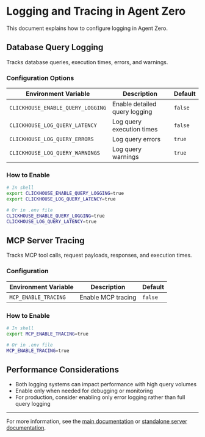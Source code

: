 # Logging and Tracing in Agent Zero

This document explains how to configure logging in Agent Zero.

## Database Query Logging

Tracks database queries, execution times, errors, and warnings.

### Configuration Options

| Environment Variable              | Description                   | Default |
| --------------------------------- | ----------------------------- | ------- |
| `CLICKHOUSE_ENABLE_QUERY_LOGGING` | Enable detailed query logging | `false` |
| `CLICKHOUSE_LOG_QUERY_LATENCY`    | Log query execution times     | `false` |
| `CLICKHOUSE_LOG_QUERY_ERRORS`     | Log query errors              | `true`  |
| `CLICKHOUSE_LOG_QUERY_WARNINGS`   | Log query warnings            | `true`  |

### How to Enable

```bash
# In shell
export CLICKHOUSE_ENABLE_QUERY_LOGGING=true
export CLICKHOUSE_LOG_QUERY_LATENCY=true

# Or in .env file
CLICKHOUSE_ENABLE_QUERY_LOGGING=true
CLICKHOUSE_LOG_QUERY_LATENCY=true
```

## MCP Server Tracing

Tracks MCP tool calls, request payloads, responses, and execution times.

### Configuration

| Environment Variable | Description        | Default |
| -------------------- | ------------------ | ------- |
| `MCP_ENABLE_TRACING` | Enable MCP tracing | `false` |

### How to Enable

```bash
# In shell
export MCP_ENABLE_TRACING=true

# Or in .env file
MCP_ENABLE_TRACING=true
```

## Performance Considerations

- Both logging systems can impact performance with high query volumes
- Enable only when needed for debugging or monitoring
- For production, consider enabling only error logging rather than full query logging

---

For more information, see the [main documentation](README.md) or [standalone server documentation](standalone-server.md).
